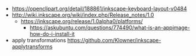 - https://openclipart.org/detail/188861/inkscape-keyboard-layout-v0484
- http://wiki.inkscape.org/wiki/index.php/Release_notes/1.0
  - https://inkscape.org/release/1.0alpha0/platforms/
    - https://askubuntu.com/questions/774490/what-is-an-appimage-how-do-i-install-it
- apply transformations https://github.com/Klowner/inkscape-applytransforms
